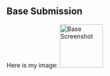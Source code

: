 ## Base Submission

Here is my image: 
<img src="Images/Base.jpg" alt="Base Screenshot" width="100" height="100">  
